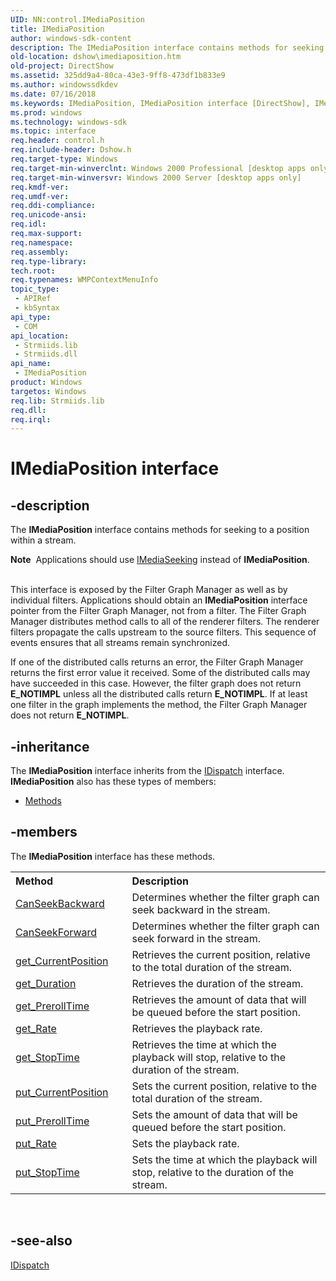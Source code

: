 ```yaml
---
UID: NN:control.IMediaPosition
title: IMediaPosition
author: windows-sdk-content
description: The IMediaPosition interface contains methods for seeking to a position within a stream.
old-location: dshow\imediaposition.htm
old-project: DirectShow
ms.assetid: 325dd9a4-80ca-43e3-9ff8-473df1b833e9
ms.author: windowssdkdev
ms.date: 07/16/2018
ms.keywords: IMediaPosition, IMediaPosition interface [DirectShow], IMediaPosition interface [DirectShow],described, IMediaPositionInterface, control/IMediaPosition, dshow.imediaposition
ms.prod: windows
ms.technology: windows-sdk
ms.topic: interface
req.header: control.h
req.include-header: Dshow.h
req.target-type: Windows
req.target-min-winverclnt: Windows 2000 Professional [desktop apps only]
req.target-min-winversvr: Windows 2000 Server [desktop apps only]
req.kmdf-ver: 
req.umdf-ver: 
req.ddi-compliance: 
req.unicode-ansi: 
req.idl: 
req.max-support: 
req.namespace: 
req.assembly: 
req.type-library: 
tech.root: 
req.typenames: WMPContextMenuInfo
topic_type:
 - APIRef
 - kbSyntax
api_type:
 - COM
api_location:
 - Strmiids.lib
 - Strmiids.dll
api_name:
 - IMediaPosition
product: Windows
targetos: Windows
req.lib: Strmiids.lib
req.dll: 
req.irql: 
---
```


# IMediaPosition interface


## -description



The <b>IMediaPosition</b> interface contains methods for seeking to a position within a stream. 


<div class="alert"><b>Note</b>  Applications should use <a href="https://msdn.microsoft.com/32adad53-d1ac-495f-9347-7bdd4ae4b78d">IMediaSeeking</a> instead of <b>IMediaPosition</b>. </div>
<div> </div>


This interface is exposed by the Filter Graph Manager as well as by individual filters. Applications should obtain an <b>IMediaPosition</b> interface pointer from the Filter Graph Manager, not from a filter. The Filter Graph Manager distributes method calls to all of the renderer filters. The renderer filters propagate the calls upstream to the source filters. This sequence of events ensures that all streams remain synchronized.

If one of the distributed calls returns an error, the Filter Graph Manager returns the first error value it received. Some of the distributed calls may have succeeded in this case. However, the filter graph does not return <b>E_NOTIMPL</b> unless all the distributed calls return <b>E_NOTIMPL</b>. If at least one filter in the graph implements the method, the Filter Graph Manager does not return <b>E_NOTIMPL</b>.






## -inheritance

The <b xmlns:loc="http://microsoft.com/wdcml/l10n">IMediaPosition</b> interface inherits from the <a href="https://msdn.microsoft.com/library/ms221608(v=VS.85).aspx">IDispatch</a> interface. <b>IMediaPosition</b> also has these types of members:
<ul>
<li><a href="https://docs.microsoft.com/">Methods</a></li>
</ul>

## -members

The <b>IMediaPosition</b> interface has these methods.
<table class="members" id="memberListMethods">
<tr>
<th align="left" width="37%">Method</th>
<th align="left" width="63%">Description</th>
</tr>
<tr data="declared;">
<td align="left" width="37%">
<a href="https://msdn.microsoft.com/8152553a-173b-4f0b-bcdf-b9c20912921d">CanSeekBackward</a>
</td>
<td align="left" width="63%">
Determines whether the filter graph can seek backward in the stream.

</td>
</tr>
<tr data="declared;">
<td align="left" width="37%">
<a href="https://msdn.microsoft.com/0647d629-79f0-4c62-a346-8d99646469c6">CanSeekForward</a>
</td>
<td align="left" width="63%">
Determines whether the filter graph can seek forward in the stream.

</td>
</tr>
<tr data="declared;">
<td align="left" width="37%">
<a href="https://msdn.microsoft.com/96f4d621-c618-49fa-a0f6-bcc68a41467e">get_CurrentPosition</a>
</td>
<td align="left" width="63%">
Retrieves the current position, relative to the total duration of the stream.

</td>
</tr>
<tr data="declared;">
<td align="left" width="37%">
<a href="https://msdn.microsoft.com/9971ca0e-a16d-4227-9efa-c965d501e6ef">get_Duration</a>
</td>
<td align="left" width="63%">
Retrieves the duration of the stream.

</td>
</tr>
<tr data="declared;">
<td align="left" width="37%">
<a href="https://msdn.microsoft.com/3cfe9ba0-0138-4847-81ab-ea1e96e2c3a8">get_PrerollTime</a>
</td>
<td align="left" width="63%">
Retrieves the amount of data that will be queued before the start position.

</td>
</tr>
<tr data="declared;">
<td align="left" width="37%">
<a href="https://msdn.microsoft.com/dbe18522-6adc-4a55-b74a-db05f619d40a">get_Rate</a>
</td>
<td align="left" width="63%">
Retrieves the playback rate.

</td>
</tr>
<tr data="declared;">
<td align="left" width="37%">
<a href="https://msdn.microsoft.com/6139ebb2-fad8-4394-9a5f-4753ca9fb143">get_StopTime</a>
</td>
<td align="left" width="63%">
Retrieves the time at which the playback will stop, relative to the duration of the stream.

</td>
</tr>
<tr data="declared;">
<td align="left" width="37%">
<a href="https://msdn.microsoft.com/6af44ce9-91d3-4329-835a-a1249924d672">put_CurrentPosition</a>
</td>
<td align="left" width="63%">
Sets the current position, relative to the total duration of the stream.

</td>
</tr>
<tr data="declared;">
<td align="left" width="37%">
<a href="https://msdn.microsoft.com/a09e6e9f-7e6f-4e53-b805-ee4b9d97f4e7">put_PrerollTime</a>
</td>
<td align="left" width="63%">
Sets the amount of data that will be queued before the start position.

</td>
</tr>
<tr data="declared;">
<td align="left" width="37%">
<a href="https://msdn.microsoft.com/fba6bb5a-6709-41e6-bf76-182c88ee42e3">put_Rate</a>
</td>
<td align="left" width="63%">
Sets the playback rate.

</td>
</tr>
<tr data="declared;">
<td align="left" width="37%">
<a href="https://msdn.microsoft.com/c068310e-4083-46ac-8ec6-3d57976f4a88">put_StopTime</a>
</td>
<td align="left" width="63%">
Sets the time at which the playback will stop, relative to the duration of the stream.

</td>
</tr>
</table> 


## -see-also




<a href="https://msdn.microsoft.com/library/ms221608(v=VS.85).aspx">IDispatch</a>
 

 

